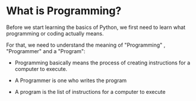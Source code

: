 # What is Programming?

Before we start learning the basics of Python, we first need to learn what programming or coding actually means.

For that, we need to understand the meaning of "Programming" , "Programmer" and a "Program":

- Programming basically means the process of creating instructions for a computer to execute.

- A Programmer is one who writes the program

- A program is the list of instructions for a computer to execute
